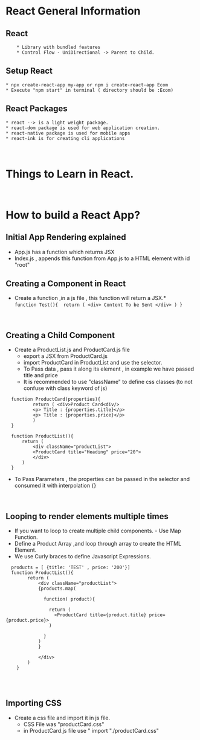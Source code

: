 # React General Information
## React
        * Library with bundled features
        * Control Flow - UniDirectional -> Parent to Child.

## Setup React
    * npx create-react-app my-app or npm i create-react-app Ecom
    * Execute "npm start" in terminal ( directory should be :Ecom)
    
## React Packages
    * react --> is a light weight package.
    * react-dom package is used for web application creation.
    * react-native package is used for mobile apps
    * react-ink is for creating cli applications

<br/>

# Things to Learn in React.



<br/>

# How to build a React App?

## Initial App Rendering explained
  * App.js has a function which returns JSX
  * Index.js , appends this function from App.js to a HTML element with id "root"
## Creating a Component in React
* Create a function ,in a js file , this function will return a JSX.* <br/>
       ```
       function Test(){ 
        return (
            <div> Content To be Sent </div>
        )
        }
        ```

<br/>


## Creating a Child Component
  * Create a ProductList.js and ProductCard.js file 
    * export a JSX from ProductCard.js
    * import ProductCard in ProductList and use the selector.
    * To Pass data , pass it along its element , in example we have passed title and price
    * It is recommended to use "className" to define css classes (to not confuse with class keyword of js)
  ```
    function ProductCard(properties){
            return ( <div>Product Card<div/>
            <p> Title : {properties.title}</p>
            <p> Title : {properties.price}</p>
            )
    }

    function ProductList(){
        return (
            <div className="productList">
            <ProductCard title="Heading" price="20">
            </div>
        )
    }
  ```
  * To Pass Parameters , the properties can be passed in the selector and consumed it with interpolation {}

<br/>

## Looping to render elements multiple times
  * If you want to loop to create multiple child components. - Use Map Function.
  * Define a Product Array ,and loop through array to create the HTML Element.
  * We use Curly braces to define Javascript Expressions.
```
  products = [ {title: 'TEST' , price: '200'}]
  function ProductList(){
        return (
            <div className="productList">
            {products.map( 
              
              function( product){
              
                return (
                  <ProductCard title={product.title} price={product.price}>
                )
              
              }
            )
            }
            
            </div>
        )
    }
    
```

<br/> 

## Importing CSS
  * Create a css file and import it in js file.
    * CSS File was "productCard.css"
    * in ProductCard.js file use " import "./productCard.css"